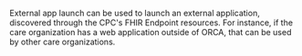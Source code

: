 External app launch can be used to launch an external application, discovered through the CPC's FHIR Endpoint resources.
For instance, if the care organization has a web application outside of ORCA, that can be used by other care organizations.